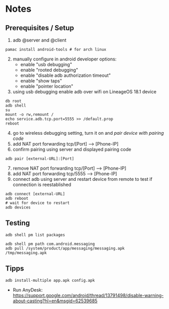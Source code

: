 # Notes

## Prerequisites / Setup

1. adb @server and @client

```shell
pamac install android-tools # for arch linux
```

2. manually configure in android developer options:
   * enable "usb debugging"
   * enable "rooted debugging"
   * enable "disable adb authorization timeout"
   * enable "show taps"
   * enable "pointer location"
3. using usb debugging enable adb over wifi on LineageOS 18.1 device

```shell
db root
adb shell
su
mount -o rw,remount /
echo service.adb.tcp.port=5555 >> /default.prop
reboot
```

4. go to wireless debugging setting, turn it on and *pair device with pairing code*
5. add NAT port forwarding tcp/[Port] --> [Phone-IP]
6. confirm pairing using server and displayed pairing code

```shell
adb pair [external-URL]:[Port]
```

7. remove NAT port forwarding tcp/[Port] --> [Phone-IP]
8. add NAT port forwarding tcp/5555 --> [Phone-IP]
9. connect adb using server and restart device from remote to test if connection is reestablished

```shell
adb connect [external-URL]
adb reboot
# wait for device to restart
adb devices
```

## Testing

```shell
adb shell pm list packages

adb shell pm path com.android.messaging
adb pull /system/product/app/messaging/messaging.apk /tmp/messaging.apk
```

## Tipps

```shell
adb install-multiple app.apk config.apk
```
* Run AnyDesk: https://support.google.com/android/thread/13791498/disable-warning-about-casting?hl=en&msgid=62539685